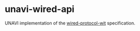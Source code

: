 # unavi-wired-api

UNAVI implementation of the [wired-protocol-wit](https://github.com/unavi-xyz/wired-protocol-wit) specification.
